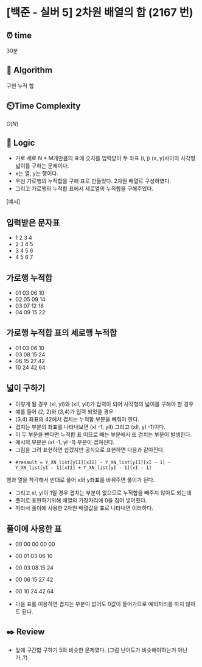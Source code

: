 # [백준 - 실버 5] 2차원 배열의 합 (2167 번)

## ⏰  **time**

30분

## :pushpin: **Algorithm**

구현
누적 합

## ⏲️**Time Complexity**

$O(N)$

## :round_pushpin: **Logic**

- 가로 세로 N * M개만큼의 표에 숫자를 입력받아 두 좌표 (i, j) (x, y)사이의 사각형 넓이를 구하는 문제이다.
- x는 열, y는 행이다.
- 우선 가로행의 누적합을 구해 표로 만들었다. 2차원 배열로 구성하였다.
- 그리고 가로행의 누적합 표에서 세로열의 누적합을 구해주었다.

[예시]

## 입력받은 문자표

- 1 2 3 4
- 2 3 4 5
- 3 4 5 6
- 4 5 6 7

## 가로행 누적합

- 01 03 06 10
- 02 05 09 14
- 03 07 12 18
- 04 09 15 22

## 가로행 누적합 표의 세로행 누적합

- 01 03 06 10
- 03 08 15 24
- 06 15 27 42
- 10 24 42 64

## 넓이 구하기

- 이렇게 될 경우 (xI, yI)와 (xII, yII)가 입력이 되어 사각형의 넓이를 구해야 할 경우
- 예를 들어 (2, 2)와 (3,4)가 입력 되었을 경우
- (3,4) 좌표의 42에서 겹치는 누적합 부분을 빼줘야 한다.
- 겹치는 부분의 좌표를 나타내보면 (xI -1, yII) 그리고 (xII, yI -1)이다.
- 이 두 부분을 뺀다면 누적합 표 이므로 빼는 부분에서 또 겹치는 부분이 발생한다.
- 예시의 부분은 (xI -1, yI -1) 부분이 겹쳐진다.
- 그림을 그려 표현하면 쉽겠지만 공식으로 표현하면 다음과 같아진다.
-     #resault = Y_XN_list[yII][xII] - Y_XN_list[yII][xI - 1] - Y_XN_list[yI - 1][xII] + Y_XN_list[yI - 1][xI - 1]

행과 열을 착각해서 반대로 풀어 x와 y좌표를 바꿔주면 풀이가 된다.

- 그리고 xI, yI이 1일 경우 겹치는 부분이 없으므로 누적합을 빼주지 않아도 되는데
- 풀이로 표현하기위해 배열의 가장자리에 0을 집어 넣어줬다.
- 따라서 풀이에 사용한 2차원 배열값을 표로 나타내면 이러하다.

## 풀이에 사용한 표

- 00 00 00 00 00
- 00 01 03 06 10
- 00 03 08 15 24
- 00 06 15 27 42
- 00 10 24 42 64

- 다음 표를 이용하면 겹치는 부분이 없어도 0값이 들어가므로 예외처리를 하지 않아도 된다.

## :black_nib: **Review**

- 앞에 구간합 구하기 5와 비슷한 문제였다. (그럼 난이도가 비슷해야하는거 아닌가..?)